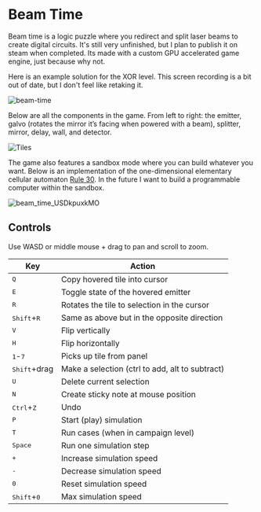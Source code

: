 # Beam Time

Beam time is a logic puzzle where you redirect and split laser beams to create digital circuits.
It's still very unfinished, but I plan to publish it on steam when completed.
Its made with a custom GPU accelerated game engine, just because why not.

Here is an example solution for the XOR level.
This screen recording is a bit out of date, but I don't feel like retaking it.

![beam-time](https://files.connorcode.com/Video/beam_time_gto8PLdFqu.gif)

Below are all the components in the game. From left to right: the emitter, galvo (rotates the mirror it’s facing when powered with a beam), splitter, mirror, delay, wall, and detector.

![Tiles](https://github.com/user-attachments/assets/be140531-560b-491c-be93-ba8bf985dddd)

The game also features a sandbox mode where you can build whatever you want.
Below is an implementation of the one-dimensional elementary cellular automaton [Rule 30](https://en.wikipedia.org/wiki/Rule_30).
In the future I want to build a programmable computer within the sandbox.

![beam_time_USDkpuxkMO](https://github.com/user-attachments/assets/cdd9012a-4f53-487b-9c96-7de6b85262ec)

## Controls

Use WASD or middle mouse + drag to pan and scroll to zoom.

| Key                           | Action                                          |
| ----------------------------- | ----------------------------------------------- |
| <kbd>Q</kbd>                  | Copy hovered tile into cursor                   |
| <kbd>E</kbd>                  | Toggle state of the hovered emitter             |
| <kbd>R</kbd>                  | Rotates the tile to selection in the cursor     |
| <kbd>Shift</kbd>+<kbd>R</kbd> | Same as above but in the opposite direction     |
| <kbd>V</kbd>                  | Flip vertically                                 |
| <kbd>H</kbd>                  | Flip horizontally                               |
| <kbd>1</kbd>-<kbd>7</kbd>     | Picks up tile from panel                        |
| <kbd>Shift</kbd>+drag         | Make a selection (ctrl to add, alt to subtract) |
| <kbd>U</kbd>                  | Delete current selection                        |
| <kbd>N</kbd>                  | Create sticky note at mouse position            |
| <kbd>Ctrl</kbd>+<kbd>Z</kbd>  | Undo                                            |
| <kbd>P</kbd>                  | Start (play) simulation                         |
| <kbd>T</kbd>                  | Run cases (when in campaign level)              |
| <kbd>Space</kbd>              | Run one simulation step                         |
| <kbd>+</kbd>                  | Increase simulation speed                       |
| <kbd>-</kbd>                  | Decrease simulation speed                       |
| <kbd>0</kbd>                  | Reset simulation speed                          |
| <kbd>Shift</kbd>+<kbd>0</kbd> | Max simulation speed                            |

